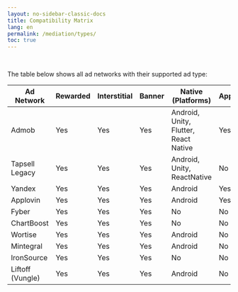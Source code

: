 ```yaml
---
layout: no-sidebar-classic-docs
title: Compatibility Matrix
lang: en
permalink: /mediation/types/
toc: true
---
```


<br/>

The table below shows all ad networks with their supported ad type:

| Ad Network       | Rewarded | Interstitial | Banner | Native (Platforms)                    | AppOpen | PreRoll |
|------------------|----------|--------------|--------|---------------------------------------|---------|---------|
| Admob            | Yes      | Yes          | Yes    | Android, Unity, Flutter, React Native | Yes     | No      |
| Tapsell Legacy   | Yes      | Yes          | Yes    | Android, Unity, ReactNative           | No      | Yes     |
| Yandex           | Yes      | Yes          | Yes    | Android                               | Yes     | Yes     |
| Applovin         | Yes      | Yes          | Yes    | Android                               | Yes     | No      |
| Fyber            | Yes      | Yes          | Yes    | No                                    | No      | No      |
| ChartBoost       | Yes      | Yes          | Yes    | No                                    | No      | No      |
| Wortise          | Yes      | Yes          | Yes    | Android                               | No      | No      |
| Mintegral        | Yes      | Yes          | Yes    | Android                               | No      | No      |
| IronSource       | Yes      | Yes          | Yes    | No                                    | No      | No      |
| Liftoff (Vungle) | Yes      | Yes          | Yes    | Android                               | No      | No      |
